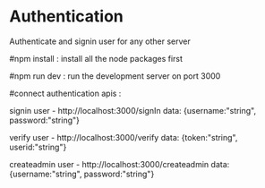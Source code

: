 # Authentication
Authenticate and signin user for any other server 

#npm install :
install all the node packages first 

#npm run dev :
run the development server on port 3000

#connect authentication apis :

signin user - http://localhost:3000/signIn data: {username:"string", password:"string"}

verify user - http://localhost:3000/verify data: {token:"string", userid:"string"}

createadmin user - http://localhost:3000/createadmin data:  {username:"string", password:"string"}
